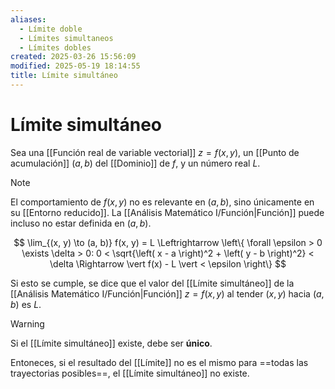 ```yaml
---
aliases:
  - Límite doble
  - Límites simultaneos
  - Límites dobles
created: 2025-03-26 15:56:09
modified: 2025-05-19 18:14:55
title: Límite simultáneo
---
```


# Límite simultáneo

Sea una [[Función real de variable vectorial]] $z = f(x, y)$, un [[Punto de acumulación]] $(a, b)$ del [[Dominio]] de $f$, y un número real $L$.

> [!note]
> El comportamiento de $f(x, y)$ no es relevante en $(a, b)$, sino únicamente en su [[Entorno reducido]]. La [[Análisis Matemático I/Función|Función]] puede incluso no estar definida en $(a, b)$.

$$
\lim_{(x, y) \to (a, b)} f(x, y) = L
\Leftrightarrow
\left\{
  \forall \epsilon > 0 \exists \delta > 0:
  0 < \sqrt{\left( x - a \right)^2 + \left( y - b \right)^2} < \delta
  \Rightarrow
  \vert f(x) - L \vert < \epsilon
\right\}
$$

Si esto se cumple, se dice que el valor del [[Límite simultáneo]] de la [[Análisis Matemático I/Función|Función]] $z = f(x, y)$ al tender $(x, y)$ hacia $(a, b)$ es $L$.

> [!warning]
> Si el [[Límite simultáneo]] existe, debe ser **único**.
> 
> Entoneces, si el resultado del [[Límite]] no es el mismo para ==todas las trayectorias posibles==, el [[Límite simultáneo]] no existe.
